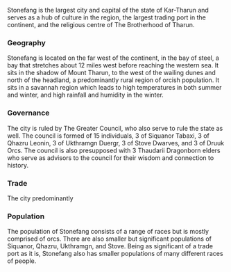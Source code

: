 Stonefang is the largest city and capital of the state of Kar-Tharun and serves as a hub of culture in the region, the largest trading port in the continent, and the religious centre of The Brotherhood of Tharun.

### Geography
Stonefang is located on the far west of the continent, in the bay of steel, a bay that stretches about 12 miles west before reaching the western sea. It sits in the shadow of Mount Tharun, to the west of the wailing dunes and north of the headland, a predominantly rural region of orcish population.
It sits in a savannah region which leads to high temperatures in both summer and winter, and high rainfall and humidity in the winter.

### Governance
The city is ruled by The Greater Council, who also serve to rule the state as well. The council is formed of 15 individuals, 3 of Siquanor Tabaxi, 3 of Qhazru Leonin, 3 of Ukthramgn Duergr, 3 of Stove Dwarves, and 3 of Druuk Orcs. The council is also presupposed with 3 Thaudarii Dragonborn elders who serve as advisors to the council for their wisdom and connection to history.

### Trade
The city predominantly 

### Population
The population of Stonefang consists of a range of races but is mostly comprised of orcs. There are also smaller but significant populations of Siquanor, Qhazru, Ukthramgn, and Stove. Being as significant of a trade port as it is, Stonefang also has smaller populations of many different races of people.

